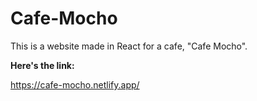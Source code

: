 # Cafe-Mocho

This is a website made in React for a cafe, "Cafe Mocho". 

**Here's the link:**

https://cafe-mocho.netlify.app/
